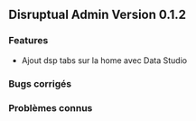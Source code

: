 ## Disruptual Admin Version 0.1.2

### Features

- Ajout dsp tabs sur la home avec Data Studio

### Bugs corrigés

### Problèmes connus
